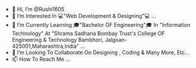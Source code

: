 - 👋 Hi, I’m @Rushi1605
- 👀 I’m Interested In 💻"Web Development & Designing"💻 ...
- 🌱 I’m Currently Learning 🎓"Bachelor OF Engineering"🎓 In "Information Technology" At "Shrama Sadhana Bombay Trust's College OF Engineering & Technology Bambhori, Jalgoan-425001,Maharashtra,India"  ...
- 💞️ I’m Looking To Collaborate On Designing , Coding & Many More, Etc...
- 📫 How To Reach Me ...

<!---
Rushi1605/Rushi1605 is a ✨ special ✨ repository because its `README.md` (this file) appears on your GitHub profile.
You can click the Preview link to take a look at your changes.
--->
